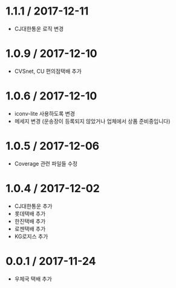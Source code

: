 1.1.1 / 2017-12-11
===================
  * CJ대한통운 로직 변경
  
1.0.9 / 2017-12-10
===================
  * CVSnet, CU 편의점택배 추가

1.0.6 / 2017-12-10
===================
  * iconv-lite 사용하도록 변경
  * 메세지 변경 (운송장이 등록되지 않았거나 업체에서 상품 준비중입니다)
  
1.0.5 / 2017-12-06
===================
  * Coverage 관련 파일들 수정

1.0.4 / 2017-12-02
===================
  
  * CJ대한통운 추가
  * 롯데택배 추가
  * 한진택배 추가
  * 로젠택배 추가
  * KG로지스 추가
  

0.0.1 / 2017-11-24
===================

  * 우체국 택배 추가

